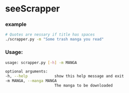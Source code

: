 # seeScrapper



### example
```bash
# Quotes are nessary if title has spaces
./scrapper.py -m "Some trash manga you read"
```

### Usage:
```bash
usage: scrapper.py [-h] -m MANGA

optional arguments:
-h, --help            show this help message and exit
-m MANGA, --manga MANGA
                      The manga to be downloaded
```
